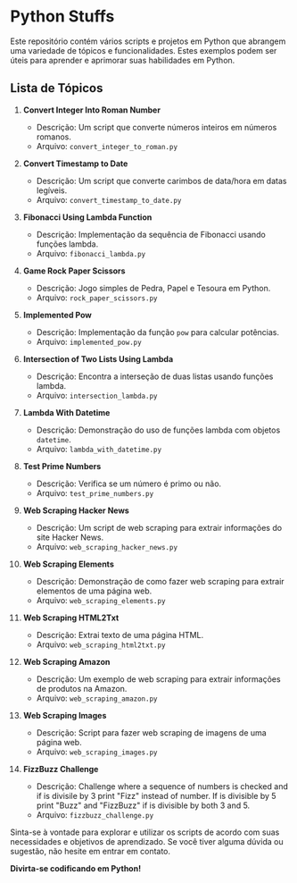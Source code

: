 # Python Stuffs

Este repositório contém vários scripts e projetos em Python que abrangem uma variedade de tópicos e funcionalidades. Estes exemplos podem ser úteis para aprender e aprimorar suas habilidades em Python. 

## Lista de Tópicos

1. **Convert Integer Into Roman Number**
   - Descrição: Um script que converte números inteiros em números romanos.
   - Arquivo: `convert_integer_to_roman.py`

2. **Convert Timestamp to Date**
   - Descrição: Um script que converte carimbos de data/hora em datas legíveis.
   - Arquivo: `convert_timestamp_to_date.py`

3. **Fibonacci Using Lambda Function**
   - Descrição: Implementação da sequência de Fibonacci usando funções lambda.
   - Arquivo: `fibonacci_lambda.py`

4. **Game Rock Paper Scissors**
   - Descrição: Jogo simples de Pedra, Papel e Tesoura em Python.
   - Arquivo: `rock_paper_scissors.py`

5. **Implemented Pow**
   - Descrição: Implementação da função `pow` para calcular potências.
   - Arquivo: `implemented_pow.py`

6. **Intersection of Two Lists Using Lambda**
   - Descrição: Encontra a interseção de duas listas usando funções lambda.
   - Arquivo: `intersection_lambda.py`

7. **Lambda With Datetime**
   - Descrição: Demonstração do uso de funções lambda com objetos `datetime`.
   - Arquivo: `lambda_with_datetime.py`

8. **Test Prime Numbers**
   - Descrição: Verifica se um número é primo ou não.
   - Arquivo: `test_prime_numbers.py`

9. **Web Scraping Hacker News**
   - Descrição: Um script de web scraping para extrair informações do site Hacker News.
   - Arquivo: `web_scraping_hacker_news.py`

10. **Web Scraping Elements**
    - Descrição: Demonstração de como fazer web scraping para extrair elementos de uma página web.
    - Arquivo: `web_scraping_elements.py`

11. **Web Scraping HTML2Txt**
    - Descrição: Extrai texto de uma página HTML.
    - Arquivo: `web_scraping_html2txt.py`

12. **Web Scraping Amazon**
    - Descrição: Um exemplo de web scraping para extrair informações de produtos na Amazon.
    - Arquivo: `web_scraping_amazon.py`

13. **Web Scraping Images**
    - Descrição: Script para fazer web scraping de imagens de uma página web.
    - Arquivo: `web_scraping_images.py`

14. **FizzBuzz Challenge**
    - Descrição: Challenge where a sequence of numbers is checked and if is 
      divisile by 3 print "Fizz" instead of number. If is divisible by 5 
      print "Buzz" and "FizzBuzz" if is divisible by both 3 and 5.
    - Arquivo: `fizzbuzz_challenge.py`

Sinta-se à vontade para explorar e utilizar os scripts de acordo com suas necessidades e objetivos de aprendizado. Se você tiver alguma dúvida ou sugestão, não hesite em entrar em contato.

**Divirta-se codificando em Python!**
